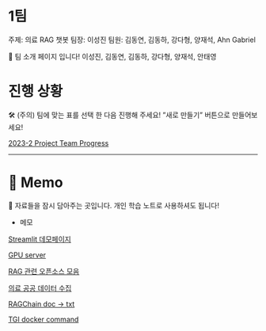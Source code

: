 # 1팀

주제: 의료 RAG 챗봇
팀장: 이성진
팀원: 김동연, 김동하, 강다형, 양재석, Ahn Gabriel

<aside>
👥 팀 소개 페이지 입니다!
이성진, 김동연, 김동하, 강다형, 양재석, 안태영

</aside>

# 진행 상황

<aside>
🛠️ (주의) 팀에 맞는 표를 선택 한 다음 진행해 주세요! 
”새로 만들기” 버튼으로 만들어보세요!

</aside>

[2023-2 Project Team Progress](1%E1%84%90%E1%85%B5%E1%86%B7%2010e11d44da13465199dfa5a5f9936003/2023-2%20Project%20Team%20Progress%2007aa5ffcee8a41de8cbe3b15c0ca6a86.csv)

---

# 📝 Memo

<aside>
📁 자료들을 잠시 담아주는 곳입니다.
개인 학습 노트로 사용하셔도 됩니다!

</aside>

- 메모

[Streamlit 데모페이지](1%E1%84%90%E1%85%B5%E1%86%B7%2010e11d44da13465199dfa5a5f9936003/Streamlit%20%E1%84%83%E1%85%A6%E1%84%86%E1%85%A9%E1%84%91%E1%85%A6%E1%84%8B%E1%85%B5%E1%84%8C%E1%85%B5%2033256420607243d28f90a6531fd7bf77.md)

[GPU server](1%E1%84%90%E1%85%B5%E1%86%B7%2010e11d44da13465199dfa5a5f9936003/GPU%20server%2077611e0c240f48eeb32fc0d26cd1d6e0.md)

[RAG 관련 오픈소스 모음](1%E1%84%90%E1%85%B5%E1%86%B7%2010e11d44da13465199dfa5a5f9936003/RAG%20%E1%84%80%E1%85%AA%E1%86%AB%E1%84%85%E1%85%A7%E1%86%AB%20%E1%84%8B%E1%85%A9%E1%84%91%E1%85%B3%E1%86%AB%E1%84%89%E1%85%A9%E1%84%89%E1%85%B3%20%E1%84%86%E1%85%A9%E1%84%8B%E1%85%B3%E1%86%B7%202db7b02e14a84fb296ee8087e171c42e.md)

[의료 공공 데이터 수집](1%E1%84%90%E1%85%B5%E1%86%B7%2010e11d44da13465199dfa5a5f9936003/%E1%84%8B%E1%85%B4%E1%84%85%E1%85%AD%20%E1%84%80%E1%85%A9%E1%86%BC%E1%84%80%E1%85%A9%E1%86%BC%20%E1%84%83%E1%85%A6%E1%84%8B%E1%85%B5%E1%84%90%E1%85%A5%20%E1%84%89%E1%85%AE%E1%84%8C%E1%85%B5%E1%86%B8%2025a0ba5334d642f2b8bdaef2abb672e3.md)

[RAGChain doc → txt](1%E1%84%90%E1%85%B5%E1%86%B7%2010e11d44da13465199dfa5a5f9936003/RAGChain%20doc%20%E2%86%92%20txt%20fcdc238e06164cd486a472f716cd3e66.md)

[TGI docker command](1%E1%84%90%E1%85%B5%E1%86%B7%2010e11d44da13465199dfa5a5f9936003/TGI%20docker%20command%20625b2009be3346f3979d732ac5bd2c9a.md)